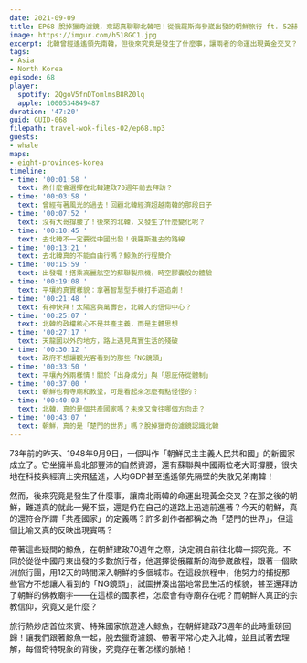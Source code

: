 ```yaml
---
date: 2021-09-09
title: EP68 脫掉獵奇濾鏡，來認真聊聊北韓吧！從俄羅斯海參崴出發的朝鮮旅行 ft. 52赫茲的鯨魚（小律師的非主流歷險）
image: https://imgur.com/h518GC1.jpg
excerpt: 北韓曾經遙遙領先南韓，但後來究竟是發生了什麼事，讓兩者的命運出現黃金交叉？今天的朝鮮，真的還符合所謂「共產國家」的定義嗎？許多創作者都稱之為「楚門的世界」，但這個比喻又真的反映出現實嗎？帶著這些疑問的鯨魚，在朝鮮建政70週年之際，決定親自前往北韓一探究竟，努力的捕捉那些官方不想讓人看到的「NG鏡頭」，試圖拼湊出當地常民生活的樣貌！
tags:
- Asia
- North Korea
episode: 68
player:
  spotify: 2QgoV5fnDTomlmsB8RZ0lq
  apple: 1000534849487
duration: '47:20'
guid: GUID-068
filepath: travel-wok-files-02/ep68.mp3
guests:
- whale
maps:
- eight-provinces-korea
timeline:
- time: '00:01:58 '
  text: 為什麼會選擇在北韓建政70週年前去拜訪？
- time: '00:03:58 '
  text: 曾經有著風光的過去！回顧北韓經濟超越南韓的那段日子
- time: '00:07:52 '
  text: 沒有大哥撐腰了！後來的北韓，又發生了什麼變化呢？
- time: '00:10:45 '
  text: 去北韓不一定要從中國出發！俄羅斯進去的路線
- time: '00:13:21 '
  text: 去北韓真的不能自由行嗎？鯨魚的行程簡介
- time: '00:15:59 '
  text: 出發囉！搭乘高麗航空的蘇聯製飛機，時空膠囊般的體驗
- time: '00:19:08 '
  text: 平壤的真實樣貌：拿著智慧型手機打手遊追劇！
- time: '00:21:48 '
  text: 有神快拜！太陽宮與萬壽台，北韓人的信仰中心？
- time: '00:25:07 '
  text: 北韓的政權核心不是共產主義，而是主體思想
- time: '00:27:17 '
  text: 天龍國以外的地方，路上遇見真實生活的殘破
- time: '00:30:12 '
  text: 政府不想讓觀光客看到的那些「NG鏡頭」
- time: '00:33:50 '
  text: 平壤內外兩樣情！關於「出身成分」與「恩庇侍從體制」
- time: '00:37:00 '
  text: 朝鮮也有寺廟和教堂，可是看起來怎麼有點怪怪的？
- time: '00:40:03 '
  text: 北韓，真的是個共產國家嗎？未來又會往哪個方向走？
- time: '00:43:07 '
  text: 朝鮮，真的是「楚門的世界」嗎？脫掉獵奇的濾鏡認識北韓
---
```


73年前的昨天、1948年9月9日，一個叫作「朝鮮民主主義人民共和國」的新國家成立了。它坐擁半島北部豐沛的自然資源，還有蘇聯與中國兩位老大哥撐腰，很快地在科技與經濟上突飛猛進，人均GDP甚至遙遙領先隔壁的失散兄弟南韓！

然而，後來究竟是發生了什麼事，讓南北兩韓的命運出現黃金交叉？在那之後的朝鮮，難道真的就此一覺不振，還是仍在自己的道路上迅速前進著？今天的朝鮮，真的還符合所謂「共產國家」的定義嗎？許多創作者都稱之為「楚門的世界」，但這個比喻又真的反映出現實嗎？

帶著這些疑問的鯨魚，在朝鮮建政70週年之際，決定親自前往北韓一探究竟。不同於從從中國丹東出發的多數旅行者，他選擇從俄羅斯的海參崴啟程，跟著一個歐洲旅行團，用12天的時間深入朝鮮的多個城市。在這段旅程中，他努力的捕捉那些官方不想讓人看到的「NG鏡頭」，試圖拼湊出當地常民生活的樣貌，甚至還拜訪了朝鮮的佛教廟宇——在這樣的國家裡，怎麼會有寺廟存在呢？而朝鮮人真正的宗教信仰，究竟又是什麼？

旅行熱炒店首位來賓、特殊國家旅遊達人鯨魚，在朝鮮建政73週年的此時重磅回歸！讓我們跟著鯨魚一起，脫去獵奇濾鏡、帶著平常心走入北韓，並且試著去理解，每個奇特現象的背後，究竟存在著怎樣的脈絡！

